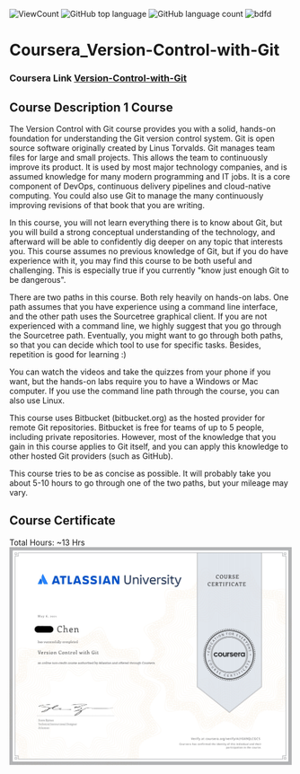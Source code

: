 ![ViewCount](<https://views.whatilearened.today/views/github/BDFD-LearningGround/Version-Control-with-Git_Coursera.1CD.svg?cache=remove>)
![GitHub top language](<https://img.shields.io/github/languages/top/BDFD-LearningGround/Version-Control-with-Git_Coursera.1CD?style=flat>)
![GitHub language count](https://img.shields.io/github/languages/count/BDFD-LearningGround/Version-Control-with-Git_Coursera.1CD?style=flat)
<img height=20 src="https://cdn.jsdelivr.net/gh/bdfd/Personal_Image_Repo/7.Color-Icon/Status/Done.svg" alt="bdfd" />

# Coursera_Version-Control-with-Git
### Coursera Link [Version-Control-with-Git](https://www.coursera.org/learn/version-control-with-git)
## Course Description 1 Course
The Version Control with Git course provides  you with a solid, hands-on foundation for understanding the Git version control system.  Git is open source software originally created by Linus Torvalds. Git manages team files for large and small projects. This allows the team to continuously improve its product. It is used by most major technology companies, and is assumed knowledge for many modern programming and IT jobs.  It is a core component of DevOps, continuous delivery pipelines and cloud-native computing. You could also use Git to manage the many continuously improving revisions of that book that you are writing. 

In this course, you will not learn everything there is to know about Git, but you will build a strong conceptual understanding of the technology, and afterward will be able to confidently dig deeper on any topic that interests you. This course assumes no previous knowledge of Git, but if you do have experience with it, you may find this course to be both useful and challenging. This is especially true if you currently "know just enough Git to be dangerous". 

There are two paths in this course. Both rely heavily on hands-on labs. One path assumes that you have experience using a command line interface, and the other path uses the Sourcetree graphical client. If you are not experienced with a command line, we highly suggest that you go through the Sourcetree path. Eventually, you might want to go through both paths, so that you can decide which tool to use for specific tasks. Besides, repetition is good for learning :)

You can watch the videos and take the quizzes from your phone if you want, but the hands-on labs require you to have a Windows or Mac computer. If you use the command line path through the course, you can also use Linux. 

This course uses Bitbucket (bitbucket.org) as the hosted provider for remote Git repositories. Bitbucket is free for teams of up to 5 people, including private repositories. However, most of the knowledge that you gain in this course applies to Git itself, and you can apply this knowledge to other hosted Git providers (such as GitHub). 

This course tries to be as concise as possible. It will probably take you about 5-10 hours to go through one of the two paths, but your mileage may vary.

## Course Certificate
Total Hours: ~13 Hrs
![Certificate](5.2_Coursera_1C_Version-Control-with-Git.jpg)
